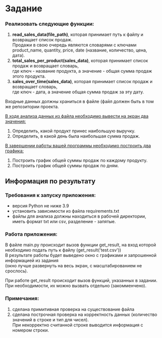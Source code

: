 # Задание #
### Реализовать следующие функции: ###

1. **read_sales_data(file_path)**, которая принимает путь к файлу и возвращает список продаж.  
Продажи в свою очередь являются словарями с ключами product_name, quantity, price, date (название, количество, цена, дата).
2. **total_sales_per_product(sales_data)**, которая принимает список продаж и возвращает словарь,  
где ключ - название продукта, а значение - общая сумма продаж этого продукта.
3. **sales_over_time(sales_data)**, которая принимает список продаж и возвращает словарь,  
где ключ - дата, а значение общая сумма продаж за эту дату.  

Входные данных должны храниться в файле (файл должен быть в том же репозитории проекта.  

<ins>В ходе анализа данных из файла необходимо вывести на экран два значения:</ins>

1. Определить, какой продукт принес наибольшую выручку.
2. Определить, в какой день была наибольшая сумма продаж.
 

<ins>В завершении работы вашей программы необходимо построить два графика:</ins>

1. Построить график общей суммы продаж по каждому продукту.
2. Построить график общей суммы продаж по дням.

## Информация по результату ##

### Требования к запуску приложения: ###
- версия Python не ниже 3.9
- установить зависимости из файла requirements.txt
- файлы для анализа должны находиться в рабочей директории, иметь формат txt или csv, разделение - запятые.

### Работа приложения: ###
В файле main.py происходит вызов функции get_result, на вход которой необходимо подать путь к файлу (get_result('test.csv'))  
В результате работы будет выведено окно с графиками и запрошенной информацией из задания  
(окно лучше развернуть на весь экран, с масштабированием не срослось).  

При работе get_result происходит вызов функций, указанных в задании. При необходимости, их можно вызвать отдельно (закомменчено).  

### Примечания: ###
1. сделана примитивная проверка на существование файла
2. сделана построчная проверка на корректность данных (количество значений в строке и тип для чисел).  
При некорректно считанной строке выводится информация с номером строки.
